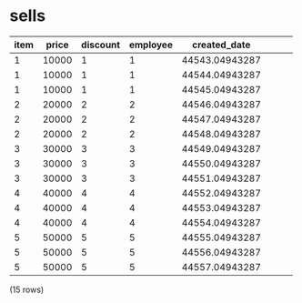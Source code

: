 sells
=====

| item | price | discount | employee |  created_date  |   |   |   |
|------|-------|----------|----------|----------------|---|---|---|
| 1    | 10000 | 1        | 1        | 44543.04943287 |
| 1    | 10000 | 1        | 1        | 44544.04943287 |
| 1    | 10000 | 1        | 1        | 44545.04943287 |
| 2    | 20000 | 2        | 2        | 44546.04943287 |
| 2    | 20000 | 2        | 2        | 44547.04943287 |
| 2    | 20000 | 2        | 2        | 44548.04943287 |
| 3    | 30000 | 3        | 3        | 44549.04943287 |
| 3    | 30000 | 3        | 3        | 44550.04943287 |
| 3    | 30000 | 3        | 3        | 44551.04943287 |
| 4    | 40000 | 4        | 4        | 44552.04943287 |
| 4    | 40000 | 4        | 4        | 44553.04943287 |
| 4    | 40000 | 4        | 4        | 44554.04943287 |
| 5    | 50000 | 5        | 5        | 44555.04943287 |
| 5    | 50000 | 5        | 5        | 44556.04943287 |
| 5    | 50000 | 5        | 5        | 44557.04943287 |
(15 rows)

